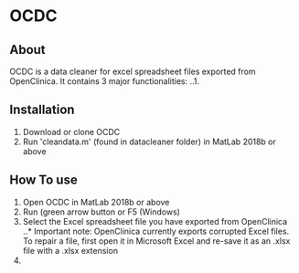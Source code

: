 # OCDC
## About
OCDC is a data cleaner for excel spreadsheet files exported from OpenClinica.
It contains 3 major functionalities:
..1.

## Installation
1. Download or clone OCDC
2. Run 'cleandata.m' (found in datacleaner folder) in MatLab 2018b or above

## How To use
1. Open OCDC in MatLab 2018b or above
2. Run (green arrow button or F5 (Windows)
3. Select the Excel spreadsheet file you have exported from OpenClinica
..* Important note: OpenClinica currently exports corrupted Excel files. To repair a file, first open it in Microsoft Excel and re-save it as an .xlsx file with a .xlsx extension
4. 
